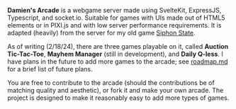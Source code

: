 **Damien's Arcade** is a webgame server made using SvelteKit, ExpressJS, Typescript, and socket.io. Suitable for games with UIs made out of HTML5 elements or in PIXI.js and with low server performance requirements. It is adapted (heavily) from the server for my old game [Siphon State](https://github.com/damiensnyder/siphon-state).

As of writing (2/18/24), there are three games playable on it, called **Auction Tic-Tac-Toe**, **Mayhem Manager** (still in development), and **Daily Q-less**. I have plans in the future to add more games to the arcade; see [roadmap.md](docs/roadmap.md) for a brief list of future plans.

You are free to contribute to the arcade (should the contributions be of matching quality and aesthetic), or fork it and make your own arcade. The project is designed to make it reasonably easy to add more types of games.